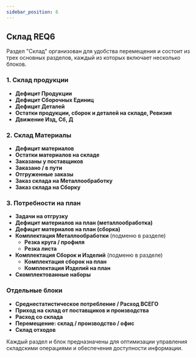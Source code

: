 ```yaml
---
sidebar_position: 6
---
```


## Склад REQ6
Раздел "Склад" организован для удобства перемещения и состоит из трех основных разделов, каждый из которых включает несколько блоков.

### 1. Склад продукции
- **Дефицит Продукции**
- **Дефицит Сборочных Единиц**
- **Дефицит Деталей**
- **Остатки продукции, сборок и деталей на складе, Ревизия**
- **Движение Изд, Сб, Д**

### 2. Склад Материалы
- **Дефицит материалов**
- **Остатки материалов на складе**
- **Заказаны у поставщиков**
- **Заказано / в пути**
- **Отгруженные заказы**
- **Заказ склада на Металлообработку**
- **Заказ склада на Сборку**

### 3. Потребности на план
- **Задачи на отгрузку**
- **Дефицит материалов на план (металлообработка)**
- **Дефицит материалов на план (сборка)**
- **Комплектация Металлообработки** (подменю в разделе)
    - **Резка круга / профиля**
    - **Резка листа**
- **Комплектация Сборок и Изделий** (подменю в разделе)
    - **Комплектация сборок на план**
    - **Комплектация Изделий на план**
- **Скомплектованные наборы**

### Отдельные блоки
- **Среднестатистическое потребление / Расход ВСЕГО**
- **Приход на склад от поставщиков и производства**
- **Расход со склада**
- **Перемещение: склад / производство / офис**
- **Склад отходов** 

Каждый раздел и блок предназначены для оптимизации управления складскими операциями и обеспечения доступности информации.